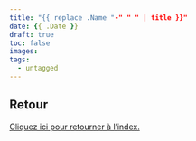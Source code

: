 ```yaml
---
title: "{{ replace .Name "-" " " | title }}"
date: {{ .Date }}
draft: true
toc: false
images:
tags:
  - untagged
---
```




## Retour

[Cliquez ici pour retourner à l’index.](index)